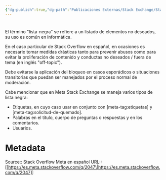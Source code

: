 ```yaml
---
{"dg-publish":true,"dg-path":"Publicaciones Externas/Stack Exchange/Stack Overflow en español/Stack Overflow en español Meta/es.meta.stackoverflow.com-2047.md","permalink":"/publicaciones-externas/stack-exchange/stack-overflow-en-espanol/stack-overflow-en-espanol-meta/es-meta-stackoverflow-com-2047/","hide":true,"noteIcon":"default","created":"2024-04-03T12:49:10.630-06:00","updated":"2024-04-05T16:44:01.254-06:00"}
---
```


# 

El término "lista-negra" se refiere a un listado de elementos no deseados, su uso es común en informática.

En el caso particular de Stack Overflow en español, en ocasiones es necesario tomar medidas drásticas tanto para prevenir abusos como para evitar la proliferación de contenido y conductas no deseados / fuera de tema (en inglés "off-topic").

Debe evitarse la aplicación del bloqueo en casos esporádicos o situaciones transitorias que puedan ser manejados por el proceso normal de moderación.


Cabe mencionar que en Meta Stack Exchange se maneja varios tipos de lista negra:

- Etiquetas, en cuyo caso usar en conjunto con [meta-tag:etiquetas] y [meta-tag:solicitud-de-quemado].
- Palabras en el título, cuerpo de preguntas o respuestas y en los comentarios.
- Usuarios.



# Metadata
Source:: Stack Overflow Meta en español
URL:: [[https://es.meta.stackoverflow.com/q/2047\|https://es.meta.stackoverflow.com/q/2047]]


